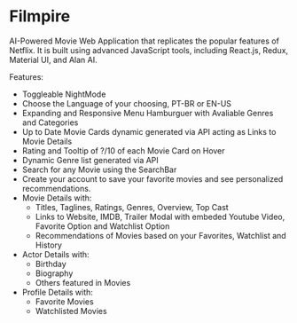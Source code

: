 # Filmpire

AI-Powered Movie Web Application that replicates the popular features of Netflix. It is built using advanced JavaScript tools, including React.js, Redux, Material UI, and Alan AI.

Features:

- Toggleable NightMode
- Choose the Language of your choosing, PT-BR or EN-US
- Expanding and Responsive Menu Hamburguer with Avaliable Genres and Categories
- Up to Date Movie Cards dynamic generated via API acting as Links to Movie Details
- Rating and Tooltip of ?/10 of each Movie Card on Hover
- Dynamic Genre list generated via API
- Search for any Movie using the SearchBar
- Create your account to save your favorite movies and see personalized recommendations.
- Movie Details with:
  - Titles, Taglines, Ratings, Genres, Overview, Top Cast
  - Links to Website, IMDB, Trailer Modal with embeded Youtube Video, Favorite Option and Watchlist Option
  - Recommendations of Movies based on your Favorites, Watchlist and History
- Actor Details with:
  - Birthday
  - Biography
  - Others featured in Movies
- Profile Details with:
  - Favorite Movies
  - Watchlisted Movies
